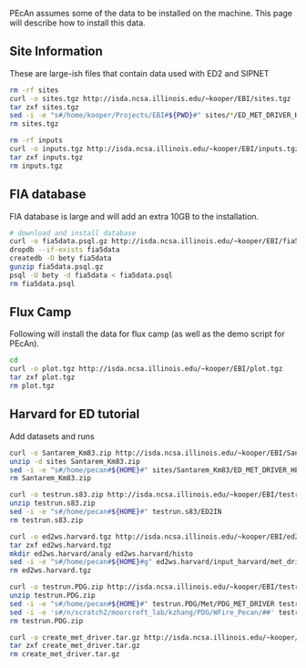 PEcAn assumes some of the data to be installed on the machine. This page will describe how to install this data.

## Site Information

These are large-ish files that contain data used with ED2 and SIPNET

```bash
rm -rf sites
curl -o sites.tgz http://isda.ncsa.illinois.edu/~kooper/EBI/sites.tgz
tar zxf sites.tgz
sed -i -e "s#/home/kooper/Projects/EBI#${PWD}#" sites/*/ED_MET_DRIVER_HEADER
rm sites.tgz

rm -rf inputs
curl -o inputs.tgz http://isda.ncsa.illinois.edu/~kooper/EBI/inputs.tgz
tar zxf inputs.tgz
rm inputs.tgz
```

## FIA database

FIA database is large and will add an extra 10GB to the installation.

```bash
# download and install database
curl -o fia5data.psql.gz http://isda.ncsa.illinois.edu/~kooper/EBI/fia5data.psql.gz
dropdb --if-exists fia5data
createdb -O bety fia5data
gunzip fia5data.psql.gz
psql -U bety -d fia5data < fia5data.psql
rm fia5data.psql
```

## Flux Camp

Following will install the data for flux camp (as well as the demo script for PEcAn).

```bash
cd
curl -o plot.tgz http://isda.ncsa.illinois.edu/~kooper/EBI/plot.tgz
tar zxf plot.tgz
rm plot.tgz
```

## Harvard for ED tutorial

Add datasets and runs

```bash
curl -o Santarem_Km83.zip http://isda.ncsa.illinois.edu/~kooper/EBI/Santarem_Km83.zip
unzip -d sites Santarem_Km83.zip
sed -i -e "s#/home/pecan#${HOME}#" sites/Santarem_Km83/ED_MET_DRIVER_HEADER
rm Santarem_Km83.zip

curl -o testrun.s83.zip http://isda.ncsa.illinois.edu/~kooper/EBI/testrun.s83.zip
unzip testrun.s83.zip
sed -i -e "s#/home/pecan#${HOME}#" testrun.s83/ED2IN
rm testrun.s83.zip

curl -o ed2ws.harvard.tgz http://isda.ncsa.illinois.edu/~kooper/EBI/ed2ws.harvard.tgz
tar zxf ed2ws.harvard.tgz
mkdir ed2ws.harvard/analy ed2ws.harvard/histo
sed -i -e "s#/home/pecan#${HOME}#g" ed2ws.harvard/input_harvard/met_driver/HF_MET_HEADER ed2ws.harvard/ED2IN ed2ws.harvard/*.r
rm ed2ws.harvard.tgz

curl -o testrun.PDG.zip http://isda.ncsa.illinois.edu/~kooper/EBI/testrun.PDG.zip
unzip testrun.PDG.zip
sed -i -e "s#/home/pecan#${HOME}#" testrun.PDG/Met/PDG_MET_DRIVER testrun.PDG/Template/ED2IN
sed -i -e 's#/n/scratch2/moorcroft_lab/kzhang/PDG/WFire_Pecan/##' testrun.PDG/Template/ED2IN
rm testrun.PDG.zip

curl -o create_met_driver.tar.gz http://isda.ncsa.illinois.edu/~kooper/EBI/create_met_driver.tar.gz
tar zxf create_met_driver.tar.gz
rm create_met_driver.tar.gz
```